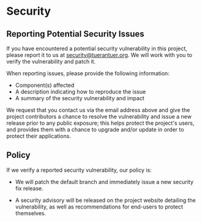 # Security

## Reporting Potential Security Issues

If you have encountered a potential security vulnerability in this project,
please report it to us at <security@tuerantuer.org>. We will work with you to
verify the vulnerability and patch it.

When reporting issues, please provide the following information:

- Component(s) affected
- A description indicating how to reproduce the issue
- A summary of the security vulnerability and impact

We request that you contact us via the email address above and give the
project contributors a chance to resolve the vulnerability and issue a new
release prior to any public exposure; this helps protect the project's
users, and provides them with a chance to upgrade and/or update in order to
protect their applications.

## Policy

If we verify a reported security vulnerability, our policy is:

- We will patch the default branch and immediately issue a new security fix release.

- A security advisory will be released on the project website detailing the
  vulnerability, as well as recommendations for end-users to protect themselves.
